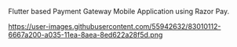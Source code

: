 Flutter based Payment Gateway Mobile Application using Razor Pay.


https://user-images.githubusercontent.com/55942632/83010112-6667a200-a035-11ea-8aea-8ed622a28f5d.png
